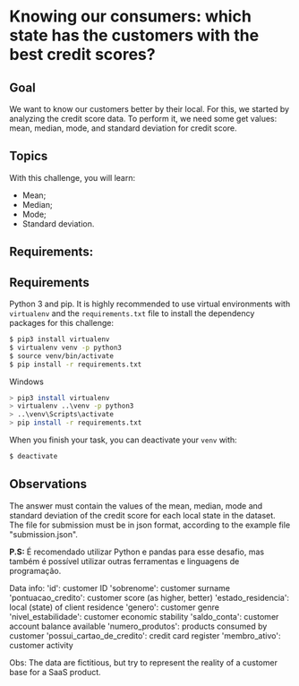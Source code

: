 # Knowing our consumers: which state has the customers with the best credit scores?

## Goal

We want to know our customers better by their local. For this, we started by analyzing the credit score data.
To perform it, we need some get values: mean, median, mode, and standard deviation for credit score.

## Topics

With this challenge, you will learn:

- Mean;
- Median;
- Mode;
- Standard deviation.

## Requirements:

## Requirements

Python 3 and pip. It is highly recommended to use virtual environments with `virtualenv` and the `requirements.txt` file to install the dependency packages for this challenge:

```bash
$ pip3 install virtualenv
$ virtualenv venv -p python3
$ source venv/bin/activate
$ pip install -r requirements.txt
```

Windows

```bash
> pip3 install virtualenv
> virtualenv ..\venv -p python3
> ..\venv\Scripts\activate
> pip install -r requirements.txt
```

When you finish your task, you can deactivate your `venv` with:

```bash
$ deactivate
```

## Observations

The answer must contain the values of the mean, median, mode and standard deviation of the credit score for each local state in the dataset.
The file for submission must be in json format, according to the example file "submission.json".


**P.S:**  É recomendado utilizar Python e pandas para esse desafio, mas também é possível utilizar outras ferramentas e linguagens de programação.


Data info:
'id': customer ID
'sobrenome': customer surname
'pontuacao_credito': customer score (as higher, better)
'estado_residencia': local (state) of client residence
'genero': customer genre
'nivel_estabilidade': customer economic stability
'saldo_conta': customer account balance available
'numero_produtos': products consumed by customer
'possui_cartao_de_credito': credit card register
'membro_ativo': customer activity

Obs: The data are fictitious, but try to represent the reality of a customer base for a SaaS product. 




